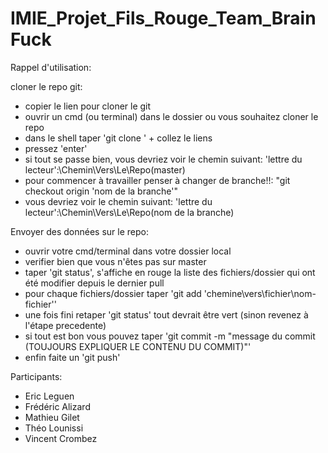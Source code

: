 # IMIE_Projet_Fils_Rouge_Team_BrainFuck

Rappel d'utilisation:

  cloner le repo git:
  - copier le lien pour cloner le git
  - ouvrir un cmd (ou terminal) dans le dossier ou vous souhaitez cloner le repo
  - dans le shell taper 'git clone ' + collez le liens
  - pressez 'enter'
  - si tout se passe bien, vous devriez voir le chemin suivant: 'lettre du lecteur':\Chemin\Vers\Le\Repo(master)
  - pour commencer à travailler penser à changer de branche!!: "git checkout origin 'nom de la branche'"
  - vous devriez voir le chemin suivant: 'lettre du lecteur':\Chemin\Vers\Le\Repo(nom de la branche)


  Envoyer des données sur le repo:
  - ouvrir votre cmd/terminal dans votre dossier local
  - verifier bien que vous n'êtes pas sur master
  - taper 'git status', s'affiche en rouge la liste des fichiers/dossier qui ont été modifier depuis le dernier pull
  - pour chaque fichiers/dossier taper 'git add 'chemine\vers\fichier\nom-fichier''
  - une fois fini retaper 'git status' tout devrait être vert (sinon revenez à l'étape precedente)
  - si tout est bon vous pouvez taper 'git commit -m "message du commit (TOUJOURS EXPLIQUER LE CONTENU DU COMMIT)"'
  - enfin faite un 'git push'
  


Participants:

- Eric Leguen
- Frédéric Alizard
- Mathieu Gilet
- Théo Lounissi
- Vincent Crombez
